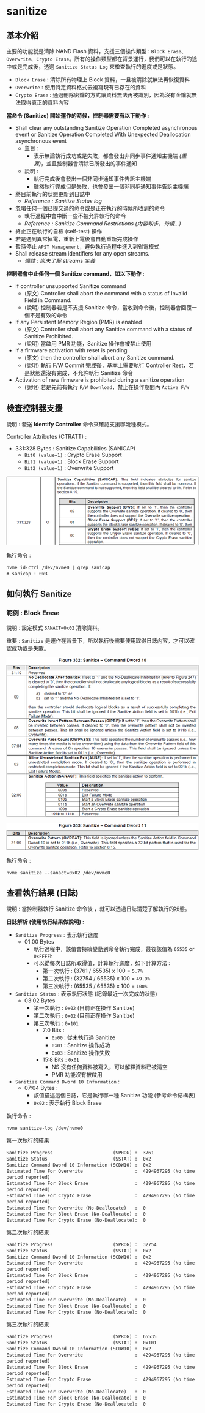 # sanitize



## 基本介紹

主要的功能就是清除 NAND Flash 資料，支援三個操作類型 : `Block Erase`、`Overwrite`、`Crypto Erase`。所有的操作類型都在背景運行，我們可以在執行的途中或是完成後，透過 `Sanitize Status Log` 來檢查執行的進度或是狀態。

* `Block Erase` : 清除所有物理上 Block 資料，一旦被清除就無法再恢復資料
* `Overwrite` : 使用特定資料格式去複寫現有已存在的資料
* `Crypto Erase` : 通過刪除密鑰的方式讓資料無法再被識別，因為沒有金鑰就無法取得真正的資料內容

**當命令 (Sanitize) 開始運作的時候，控制器需要有以下動作 :** 

* Shall clear any outstanding Sanitize Operation Completed asynchronous event or Sanitize Operation Completed With Unexpected Deallocation asynchronous event
  * 主旨 : 
    * 表示無論執行成功或是失敗，都會發出非同步事件通知主機端 *(重要)*，並且控制器會清除已所發出的事件通知
  * 說明 : 
    * 執行完成後會發出一個非同步通知事件告訴主機端
    * 雖然執行完成但是失敗，也會發出一個非同步通知事件告訴主機端
* 將目前執行的狀態更新到日誌中
  * *Reference : Sanitize Status log*
* 忽略任何一個已提交過的命令或是正在執行的時候所收到的命令 
  * 執行過程中會中斷一些不被允許執行的命令
  * *Reference : Sanitize Command Restrictions (內容較多，待續...)* 
* 終止正在執行的自檢 (self-test) 操作
* 若是遇到異常掉電，重新上電後會自動重新完成操作
* 暫時停止 `APST Management`，避免執行過程中進入到省電模式
* Shall release stream identifiers for any open streams. 
  * *備註 : 尚未了解 streams 定義*

**控制器會中止任何一個 Sanitize command，如以下動作 :**

* If controller unsupported Sanitize command
  * (原文) Controller shall abort the command with a status of Invalid Field in Command.
  * (說明) 控制器若是不支援 Sanitize 命令，當收到命令後，控制器會回覆一個不是有效的命令
* If any Persistent Memory Region (PMR) is enabled
  * (原文) Controller shall abort any Sanitize command with a status of Sanitize Prohibited.
  * (說明) 當啟用 PMR 功能，Sanitize 操作會被禁止使用
* If a firmware activation with reset is pending
  * (原文) then the controller shall abort any Sanitize command.
  * (說明) 執行 F/W Commit 完成後，基本上需要執行 Controller Rest，若是狀態還沒有完成，不允許執行 Sanitize 命令
* Activation of new firmware is prohibited during a sanitize operation
  * (說明) 若是先前有執行 `F/W Download`，禁止在操作期間內 `Active F/W`



## 檢查控制器支援

說明 : 發送 **Identify Controller** 命令來確認支援哪幾種模式。

Controller Attributes (CTRATT) :

* 331:328 Bytes :  Sanitize Capabilities (SANICAP)
  * `Bit0 (value=1)` : Crypto Erase Support 
  * `Bit1 (value=1)` : Block Erase Support 
  * `Bit2 (value=1)` : Overwrite Support

![](https://github.com/miniedwins/learning/blob/main/nvme/pic/identify_controller/Identify_Controller_SANICAP_Bit0_Bit1_Bit2.png)

執行命令 : 

~~~shell
nvme id-ctrl /dev/nvme0 | grep sanicap
# sanicap : 0x3
~~~



## 如何執行 Sanitize

### 範例 : Block Erase

說明 : 設定模式 `SANACT=0x02` 清除資料。

重要 : `Sanitize` 是運作在背景下，所以執行後需要使用取得日誌內容，才可以確認成功或是失敗。

![](https://github.com/miniedwins/learning/blob/main/nvme/pic/admin_command_set/sanitize_cmd_dw10.png)

![](https://github.com/miniedwins/learning/blob/main/nvme/pic/admin_command_set/sanitize_cmd_dw11.png)

執行命令 : 

~~~shell
nvme sanitize --sanact=0x02 /dev/nvme0
~~~



## 查看執行結果 (日誌)

說明 : 當控制器執行 Sanitize 命令後 ，就可以透過日誌清楚了解執行的狀態。

**日誌解析 (使用執行結果做說明) :**

* `Sanitize Progress` : 表示執行進度
  * 01:00 Bytes
    * 執行過程中，該值會持續變動到命令執行完成，最後該值為 `65535` or `0xFFFFh`
    * 可以從每次日誌所取得值，計算執行進度，如下計算方法 : 
      * 第一次執行 : (3761 / 65535) x 100 = `5.7%`
      * 第二次執行 : (32754 / 65535) x 100 = `49.9%`
      * 第三次執行 : (65535 / 65535) x 100 = `100%`
* `Sanitize Status` : 表示執行狀態 (記錄最近一次完成的狀態)
  * 03:02 Bytes 
    * 第一次執行 : `0x02` (目前正在操作 Sanitize)
    * 第二次執行 : `0x02` (目前正在操作 Sanitize)
    * 第三次執行 : `0x101`
      * 7:0 Bits : 
        * `0x00` : 從未執行過 Sanitize 
        * `0x01` : Sanitize 操作成功
        * `0x03` : Sanitize 操作失敗
      * 15:8 Bits : `0x01` 
        * NS 沒有任何資料被寫入，可以解釋資料已被清空
        * PMR 功能沒有被啟用
* `Sanitize Command Dword 10 Information` :
  * 07:04 Bytes : 
    * 該值描述這個日誌，它是執行哪一種 Sanitize 功能 (參考命令結構表)
    * `0x02` :  表示執行 Block Erase

執行命令 : 

~~~shell
nvme sanitize-log /dev/nvme0
~~~

第一次執行的結果

~~~shell
Sanitize Progress                      (SPROG) :  3761
Sanitize Status                        (SSTAT) :  0x2
Sanitize Command Dword 10 Information (SCDW10) :  0x2
Estimated Time For Overwrite                   :  4294967295 (No time period reported)
Estimated Time For Block Erase                 :  4294967295 (No time period reported)
Estimated Time For Crypto Erase                :  4294967295 (No time period reported)
Estimated Time For Overwrite (No-Deallocate)   :  0
Estimated Time For Block Erase (No-Deallocate) :  0
Estimated Time For Crypto Erase (No-Deallocate):  0
~~~

第二次執行的結果

~~~shell
Sanitize Progress                      (SPROG) :  32754
Sanitize Status                        (SSTAT) :  0x2
Sanitize Command Dword 10 Information (SCDW10) :  0x2
Estimated Time For Overwrite                   :  4294967295 (No time period reported)
Estimated Time For Block Erase                 :  4294967295 (No time period reported)
Estimated Time For Crypto Erase                :  4294967295 (No time period reported)
Estimated Time For Overwrite (No-Deallocate)   :  0
Estimated Time For Block Erase (No-Deallocate) :  0
Estimated Time For Crypto Erase (No-Deallocate):  0
~~~

第三次執行的結果

~~~shell
Sanitize Progress                      (SPROG) :  65535
Sanitize Status                        (SSTAT) :  0x101
Sanitize Command Dword 10 Information (SCDW10) :  0x2
Estimated Time For Overwrite                   :  4294967295 (No time period reported)
Estimated Time For Block Erase                 :  4294967295 (No time period reported)
Estimated Time For Crypto Erase                :  4294967295 (No time period reported)
Estimated Time For Overwrite (No-Deallocate)   :  0
Estimated Time For Block Erase (No-Deallocate) :  0
Estimated Time For Crypto Erase (No-Deallocate):  0
~~~
